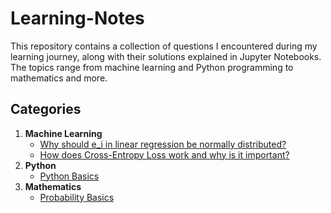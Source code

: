 # Learning-Notes

This repository contains a collection of questions I encountered during my learning journey, along with their solutions explained in Jupyter Notebooks. The topics range from machine learning and Python programming to mathematics and more.

## Categories
1. **Machine Learning**
   - [Why should e_i in linear regression be normally distributed?](machine_learning/linear_regression/e_i_distribution.ipynb)
   - [How does Cross-Entropy Loss work and why is it important?](machine_learning/deep_learning/cross_entropy_loss.ipynb)
2. **Python**
   - [Python Basics](python/python_basics.ipynb)
3. **Mathematics**
   - [Probability Basics](math/probability.ipynb)

